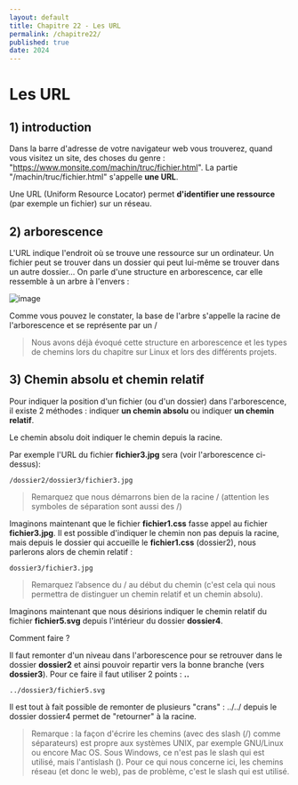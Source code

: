 ```yaml
---
layout: default
title: Chapitre 22 - Les URL
permalink: /chapitre22/
published: true
date: 2024
---
```


# Les URL

## 1) introduction

Dans la barre d'adresse de votre navigateur web vous trouverez, quand vous visitez un site, des choses du genre : "https://www.monsite.com/machin/truc/fichier.html". La partie "/machin/truc/fichier.html" s'appelle **une URL**.

Une URL (Uniform Resource Locator) permet **d'identifier une ressource** (par exemple un fichier) sur un réseau.

## 2) arborescence

L'URL indique l'endroit où se trouve une ressource sur un ordinateur. Un fichier peut se trouver dans un dossier qui peut lui-même se trouver dans un autre dossier... On parle d'une structure en arborescence, car elle ressemble à un arbre à l'envers :

![image](https://github.com/user-attachments/assets/16f2b8b5-7ce5-4fd8-a649-4e9c853953cf)

Comme vous pouvez le constater, la base de l'arbre s'appelle la racine de l'arborescence et se représente par un /

> Nous avons déjà évoqué cette structure en arborescence et les types de chemins lors du chapitre sur Linux et lors des différents projets.

## 3) Chemin absolu et chemin relatif

Pour indiquer la position d'un fichier (ou d'un dossier) dans l'arborescence, il existe 2 méthodes : indiquer **un chemin absolu** ou indiquer **un chemin relatif**. 

Le chemin absolu doit indiquer le chemin depuis la racine. 

Par exemple l'URL du fichier **fichier3.jpg** sera (voir l'arborescence ci-dessus): 

```/dossier2/dossier3/fichier3.jpg```

> Remarquez que nous démarrons bien de la racine / (attention les symboles de séparation sont aussi des /)

Imaginons maintenant que le fichier **fichier1.css** fasse appel au fichier **fichier3.jpg**. Il est possible d'indiquer le chemin non pas depuis la racine, mais depuis le dossier qui accueille le **fichier1.css** (dossier2), nous parlerons alors de chemin relatif :

```dossier3/fichier3.jpg```

> Remarquez l’absence du / au début du chemin (c'est cela qui nous permettra de distinguer un chemin relatif et un chemin absolu).

Imaginons maintenant que nous désirions indiquer le chemin relatif du fichier **fichier5.svg** depuis l'intérieur du dossier **dossier4**.

Comment faire ?

Il faut remonter d'un niveau dans l'arborescence pour se retrouver dans le dossier **dossier2** et ainsi pouvoir repartir vers la bonne branche (vers **dossier3**). Pour ce faire il faut utiliser 2 points : **..**

```../dossier3/fichier5.svg```

Il est tout à fait possible de remonter de plusieurs "crans" : ../../ depuis le dossier dossier4 permet de "retourner" à la racine.

> Remarque : la façon d'écrire les chemins (avec des slash (/) comme séparateurs) est propre aux systèmes UNIX, par exemple GNU/Linux ou encore Mac OS. Sous Windows, ce n'est pas le slash qui est utilisé, mais l'antislash (\). Pour ce qui nous concerne ici, les chemins réseau (et donc le web), pas de problème, c'est le slash qui est utilisé.
